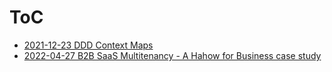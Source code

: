 # ToC

- [2021-12-23 DDD Context Maps](./2021-12-23-DDD-Context-Maps)
- [2022-04-27 B2B SaaS Multitenancy - A Hahow for Business case study](./2022-04-27-multitenancy)
